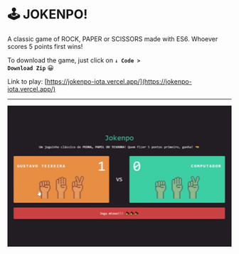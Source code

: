 # 🕹 JOKENPO!
A classic game of ROCK, PAPER or SCISSORS made with ES6. Whoever scores 5 points first wins!

To download the game, just click on <code>**↓ Code > Download Zip**</code> 😀

Link to play: [https://jokenpo-iota.vercel.app/](https://jokenpo-iota.vercel.app/)

--------------------------------

<p float="left" align="center">
<img src="https://github.com/taylosstls/jokenpo/blob/master/assets/jokenpo.gif" alt="Jokenpo!" />
</p>
